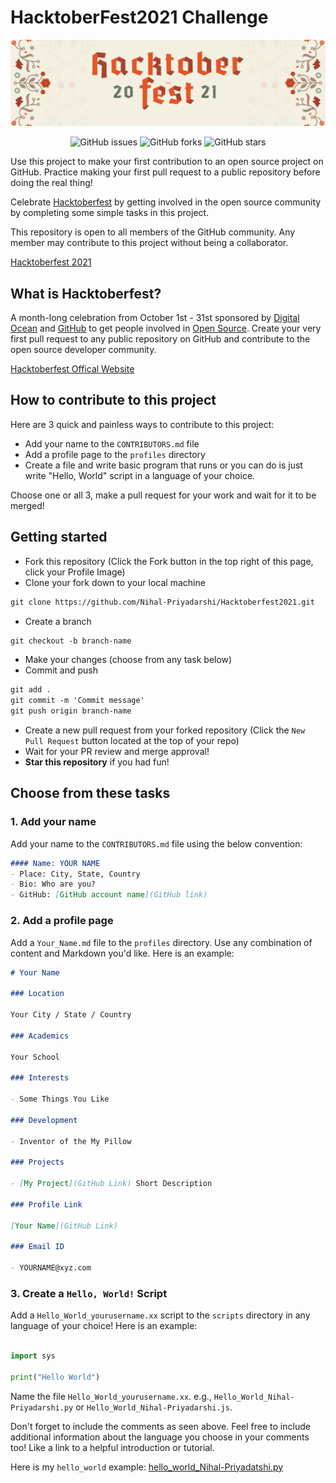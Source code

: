 # HacktoberFest2021 Challenge 

![Hacktoberfest 2021](hacktoberfest2021.png)

<p align="center">
   <img alt="GitHub issues" src="https://img.shields.io/github/issues/Nihal-Priyadarshi/Hacktoberfest2021"></a>
   <img alt="GitHub forks" src="https://img.shields.io/github/forks/Nihal-Priyadarshi/Hacktoberfest2021"></a>
   <img alt="GitHub stars" src="https://img.shields.io/github/stars/Nihal-Priyadarshi/Hacktoberfest2021"></a>
</p>


Use this project to make your first contribution to an open source project on GitHub. Practice making your first pull request to a public repository before doing the real thing!

Celebrate [Hacktoberfest](https://hacktoberfest.digitalocean.com/) by getting involved in the open source community by completing some simple tasks in this project.

This repository is open to all members of the GitHub community. Any member may contribute to this project without being a collaborator.

[Hacktoberfest 2021](https://github.com/Nihal-Priyadarshi/Hacktoberfest2021)

## What is Hacktoberfest?
A month-long celebration from October 1st - 31st sponsored by [Digital Ocean](https://hacktoberfest.digitalocean.com) and [GitHub](https://github.com/blog/2433-celebrate-open-source-this-october-with-hacktoberfest) to get people involved in [Open Source](https://github.com/open-source). Create your very first pull request to any public repository on GitHub and contribute to the open source developer community.

[Hacktoberfest Offical Website](https://hacktoberfest.digitalocean.com/)

## How to contribute to this project
Here are 3 quick and painless ways to contribute to this project:

* Add your name to the `CONTRIBUTORS.md` file
* Add a profile page to the `profiles` directory
* Create a file and write basic program that runs or you can do is just write "Hello, World" script in a language of your choice.

Choose one or all 3, make a pull request for your work and wait for it to be merged!

## Getting started
* Fork this repository (Click the Fork button in the top right of this page, click your Profile Image)
* Clone your fork down to your local machine

```markdown
git clone https://github.com/Nihal-Priyadarshi/Hacktoberfest2021.git
```

* Create a branch

```markdown
git checkout -b branch-name
```

* Make your changes (choose from any task below)
* Commit and push

```markdown
git add .
git commit -m 'Commit message'
git push origin branch-name
```

* Create a new pull request from your forked repository (Click the `New Pull Request` button located at the top of your repo)
* Wait for your PR review and merge approval!
* __Star this repository__ if you had fun!

## Choose from these tasks
### 1. Add your name
Add your name to the `CONTRIBUTORS.md` file using the below convention:

```markdown
#### Name: YOUR NAME
- Place: City, State, Country
- Bio: Who are you?
- GitHub: [GitHub account name](GitHub link)
```

### 2. Add a profile page
Add a `Your_Name.md` file to the `profiles` directory. Use any combination of content and Markdown you'd like. Here is an example:

```markdown
# Your Name

### Location

Your City / State / Country

### Academics

Your School

### Interests

- Some Things You Like

### Development

- Inventor of the My Pillow

### Projects

- [My Project](GitHub Link) Short Description

### Profile Link

[Your Name](GitHub Link)

### Email ID

- YOURNAME@xyz.com

```

### 3. Create a `Hello, World!` Script
Add a `Hello_World_yourusername.xx` script to the `scripts` directory in any language of your choice! Here is an example:

```Python

import sys

print("Hello World")
```

Name the file `Hello_World_yourusername.xx`. e.g., `Hello_World_Nihal-Priyadarshi.py` or `Hello_World_Nihal-Priyadarshi.js`.

Don't forget to include the comments as seen above. Feel free to include additional information about the language you choose in your comments too! Like a link to a helpful introduction or tutorial. 

Here is my `hello_world` example: [hello_world_Nihal-Priyadatshi.py](https://github.com/Nihal-Priyadarshi/Hacktoberfest2021/blob/master/scripts/Hello_World_Nihal-Priyadarshi.py)
